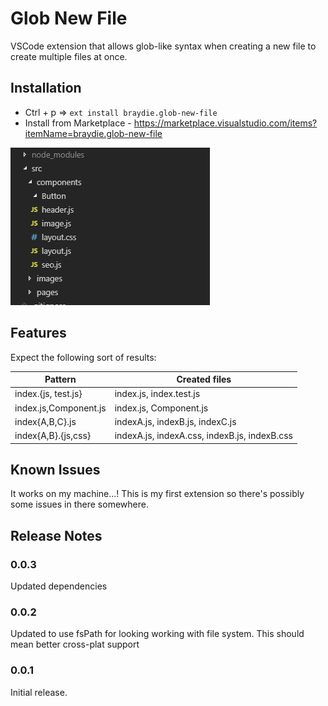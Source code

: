 # Glob New File

VSCode extension that allows glob-like syntax when creating a new file to create multiple files at once.

## Installation

- Ctrl + p => `ext install braydie.glob-new-file`
- Install from Marketplace - https://marketplace.visualstudio.com/items?itemName=braydie.glob-new-file

![](/glob-new-file.gif)

## Features

Expect the following sort of results:

| Pattern               | Created files                                |
| --------------------- | -------------------------------------------- |
| index.{js, test.js}   | index.js, index.test.js                      |
| index.js,Component.js | index.js, Component.js                       |
| index{A,B,C}.js       | indexA.js, indexB.js, indexC.js              |
| index{A,B}.{js,css}   | indexA.js, indexA.css, indexB.js, indexB.css |

## Known Issues

It works on my machine...! This is my first extension so there's possibly some issues in there somewhere.

## Release Notes

### 0.0.3

Updated dependencies

### 0.0.2

Updated to use fsPath for looking working with file system. This should mean better cross-plat support

### 0.0.1

Initial release.
